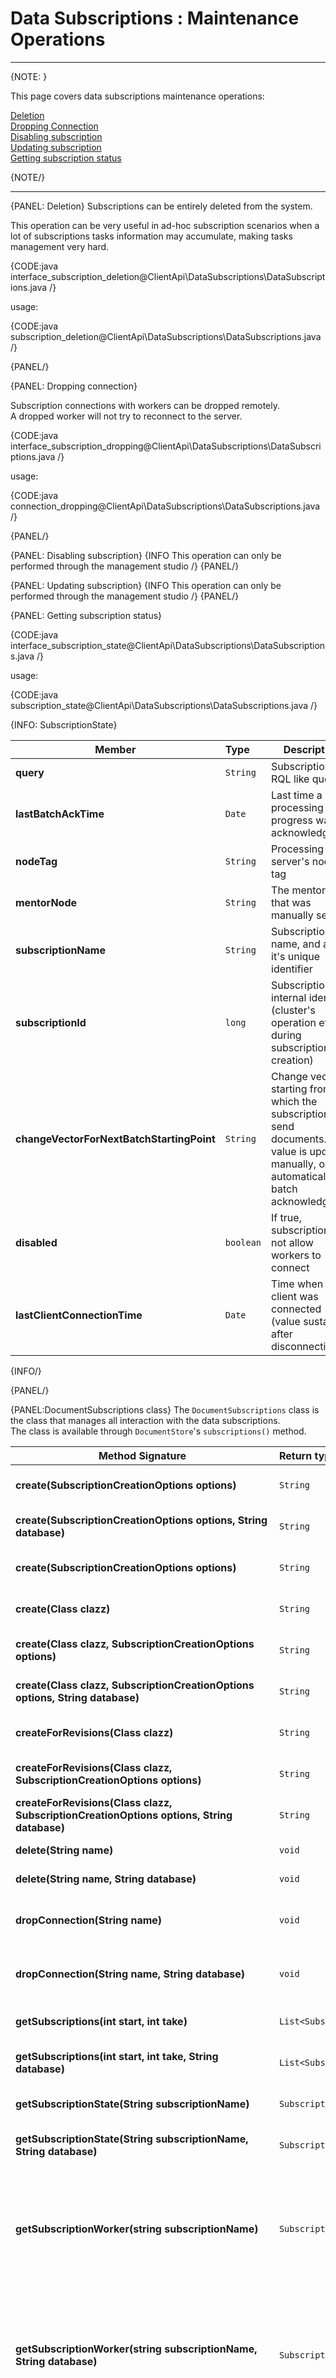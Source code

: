 ﻿# Data Subscriptions : Maintenance Operations

---

{NOTE: }

This page covers data subscriptions maintenance operations:  

[Deletion](../../../client-api/data-subscriptions/advanced-topics/maintenance-operations#deletion)  
[Dropping Connection](../../../client-api/data-subscriptions/advanced-topics/maintenance-operations#dropping-connection)  
[Disabling subscription](../../../client-api/data-subscriptions/advanced-topics/maintenance-operations#disabling-subscription)  
[Updating subscription](../../../client-api/data-subscriptions/advanced-topics/maintenance-operations#updating-subscription)  
[Getting subscription status](../../../client-api/data-subscriptions/advanced-topics/maintenance-operations#getting-subscription-status)  

{NOTE/}

---

{PANEL: Deletion}
Subscriptions can be entirely deleted from the system.  

This operation can be very useful in ad-hoc subscription scenarios when a lot of subscriptions tasks information may accumulate, making tasks management very hard.  

{CODE:java interface_subscription_deletion@ClientApi\DataSubscriptions\DataSubscriptions.java /}

usage: 

{CODE:java subscription_deletion@ClientApi\DataSubscriptions\DataSubscriptions.java /}

{PANEL/}
    
{PANEL: Dropping connection}

Subscription connections with workers can be dropped remotely.  
A dropped worker will not try to reconnect to the server.

{CODE:java interface_subscription_dropping@ClientApi\DataSubscriptions\DataSubscriptions.java /}

usage: 

{CODE:java connection_dropping@ClientApi\DataSubscriptions\DataSubscriptions.java /}

{PANEL/}

{PANEL: Disabling subscription}
{INFO This operation can only be performed through the management studio /}
{PANEL/}

{PANEL: Updating subscription}
{INFO This operation can only be performed through the management studio /}
{PANEL/}

{PANEL: Getting subscription status}

{CODE:java interface_subscription_state@ClientApi\DataSubscriptions\DataSubscriptions.java /}

usage: 

{CODE:java subscription_state@ClientApi\DataSubscriptions\DataSubscriptions.java /}

{INFO: SubscriptionState}

| Member | Type | Description |
|--------|:-----|-------------| 
| **query** | `String` | Subscription's RQL like query. |
| **lastBatchAckTime** | `Date` | Last time a batch processing progress was acknowledged. |
| **nodeTag** | `String` | Processing server's node tag |
| **mentorNode** | `String` | The mentor node that was manually set. |
| **subscriptionName** | `String` | Subscription's name, and also it's unique identifier |
| **subscriptionId** | `long` | Subscription's internal identifier (cluster's operation etag during subscription creation) |
| **changeVectorForNextBatchStartingPoint** | `String` | Change vector, starting from which the subscription will send documents. This value is updated manually, or automatically on batch acknowledgment  |
| **disabled** | `boolean` | If true, subscription will not allow workers to connect |
| **lastClientConnectionTime** | `Date` | Time when last client was connected (value sustained after disconnection) |

{INFO/}

{PANEL/}


{PANEL:DocumentSubscriptions class}
The `DocumentSubscriptions` class is the class that manages all interaction with the data subscriptions.  
The class is available through `DocumentStore`'s `subscriptions()` method.

| Method Signature| Return type | Description |
|--------|:---|-------------| 
| **create(SubscriptionCreationOptions options)** | `String` | Creates a new data subscription. |
| **create(SubscriptionCreationOptions options, String database)** | `String` | Creates a new data subscription. |
| **create(SubscriptionCreationOptions options)** | `String` | Creates a new data subscription. |
| **create(Class<T> clazz)** | `String` | Creates a new data subscription. |
| **create(Class<T> clazz, SubscriptionCreationOptions options)** | `String` | Creates a new data subscription. |
| **create(Class<T> clazz, SubscriptionCreationOptions options, String database)** | `String` | Creates a new data subscription. |
| **createForRevisions(Class<T> clazz)** | `String` | Creates a new data subscription. |
| **createForRevisions(Class<T> clazz, SubscriptionCreationOptions options)** | `String` | Creates a new data subscription. |
| **createForRevisions(Class<T> clazz, SubscriptionCreationOptions options, String database)** | `String` | Creates a new data subscription. |
| **delete(String name)** | `void` | Deletes subscription. |
| **delete(String name, String database)** | `void` | Deletes subscription. |
| **dropConnection(String name)** | `void` | Drops existing subscription connection with worker. |
| **dropConnection(String name, String database)** | `void` | Drops existing subscription connection with worker. |
| **getSubscriptions(int start, int take)** | `List<SubscriptionState>` | Returns subscriptions list. |
| **getSubscriptions(int start, int take, String database)** | `List<SubscriptionState>` | Returns subscriptions list. |
| **getSubscriptionState(String subscriptionName)** | `SubscriptionState ` | Get specific subscription state. |
| **getSubscriptionState(String subscriptionName, String database)** | `SubscriptionState ` | Get specific subscription state. |
| **getSubscriptionWorker(string subscriptionName)** | `SubscriptionWorker<ObjectNode>` | Generates a subscription worker, using default configurations, that processes documents in it's raw `ObjectNode` type . |
| **getSubscriptionWorker(string subscriptionName, String database)** | `SubscriptionWorker<ObjectNode>` | Generates a subscription worker, using default configurations, that processes documents in it's raw `ObjectNode` type . |
| **getSubscriptionWorker(SubscriptionWorkerOptions options)** | `SubscriptionWorker<ObjectNode>` | Generates a subscription worker, using default configurations, that processes documents in it's raw `ObjectNode` type . |
| **getSubscriptionWorker(SubscriptionWorkerOptions options, String database)** | `SubscriptionWorker<ObjectNode>` | Generates a subscription worker, using default configurations, that processes documents in it's raw `ObjectNode` type . |
| **getSubscriptionWorker<T>(Class<T> clazz, String subscriptionName)** | `SubscriptionWorker<T>` | Generates a subscription worker, using default configurations, that processes documents deserialized to `T` type . |
| **getSubscriptionWorker<T>(Class<T> clazz, String subscriptionName, String database)** | `SubscriptionWorker<T>` | Generates a subscription worker, using default configurations, that processes documents deserialized to `T` type . |
| **getSubscriptionWorker<T>(Class<T> clazz, SubscriptionWorkerOptions options)** | `SubscriptionWorker<T>` | Generates a subscription worker, using provided configuration, that processes documents deserialized to `T` type . |
| **getSubscriptionWorker<T>(Class<T> clazz, SubscriptionWorkerOptions options, String database)** | `SubscriptionWorker<T>` | Generates a subscription worker, using provided configuration, that processes documents deserialized to `T` type . |
| **getSubscriptionWorkerForRevisions<T>(Class<T> clazz, String subscriptionName)** | `SubscriptionWorker<T>` | Generates a subscription worker, using default configurations, that processes documents deserialized to `T` type . |
| **getSubscriptionWorkerForRevisions<T>(Class<T> clazz, String subscriptionName, String database)** | `SubscriptionWorker<T>` | Generates a subscription worker, using default configurations, that processes documents deserialized to `T` type . |
| **getSubscriptionWorkerForRevisions<T>(Class<T> clazz, SubscriptionWorkerOptions options)** | `SubscriptionWorker<T>` | Generates a subscription worker, using provided configuration, that processes documents deserialized to `T` type . |
| **getSubscriptionWorkerForRevisions<T>(Class<T> clazz, SubscriptionWorkerOptions options, String database)** | `SubscriptionWorker<T>` | Generates a subscription worker, using provided configuration, that processes documents deserialized to `T` type . |

{PANEL/}

## Related Articles

### Data Subscriptions

- [What are Data Subscriptions](../../../client-api/data-subscriptions/what-are-data-subscriptions)
- [How to Create a Data Subscription](../../../client-api/data-subscriptions/creation/how-to-create-data-subscription)
- [How to Consume a Data Subscription](../../../client-api/data-subscriptions/consumption/how-to-consume-data-subscription)
